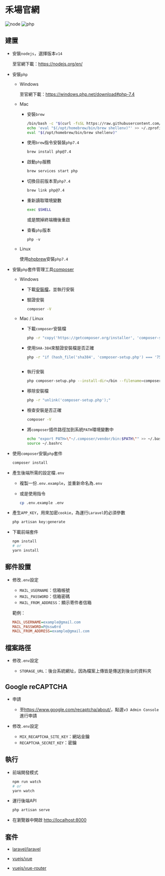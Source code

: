 # 禾場官網

![node](https://img.shields.io/badge/node-^v14.16.0-brightgreen) ![php](https://img.shields.io/badge/php-7.4-blueviolet)

## 建置

- 安裝`nodejs`，選擇版本`v14`

  至官網下載：<https://nodejs.org/en/>

- 安裝`php`

  - Windows

    至官網下載：<https://windows.php.net/download#php-7.4>

  - Mac

    - 安裝`brew`

      ```bash
      /bin/bash -c "$(curl -fsSL https://raw.githubusercontent.com/Homebrew/install/HEAD/install.sh)"
      echo 'eval "$(/opt/homebrew/bin/brew shellenv)"' >> ~/.zprofile
      eval "$(/opt/homebrew/bin/brew shellenv)"
      ```

    - 使用`brew`指令安裝裝`php7.4`

      ```bash
      brew install php@7.4
      ```

    - 啟動`php`服務

      ```bash
      brew services start php
      ```

    - 切換目前版本至`php7.4`

      ```bash
      brew link php@7.4
      ```

    - 重新讀取環境變數

      ```bash
      exec $SHELL
      ```

      或是關掉終端機後重啟

    - 查看`php`版本

      ```php
      php -v
      ```

  - Linux

    使用[phpbrew](https://github.com/phpbrew/phpbrew)安裝`php7.4`

- 安裝`php`套件管理工具[composer](https://getcomposer.org/)

  - Windows

    - 下載[安裝檔](https://getcomposer.org/Composer-Setup.exe)，並執行安裝

    - 驗證安裝

      ```bash
      composer -V
      ```

  - Mac / Linux

    - 下載`composer`安裝檔

      ```bash
      php -r "copy('https://getcomposer.org/installer', 'composer-setup.php');"
      ```

    - 使用`SHA-384`來驗證安裝檔是否正確

      ```bash
      php -r "if (hash_file('sha384', 'composer-setup.php') === '756890a4488ce9024fc62c56153228907f1545c228516cbf63f885e036d37e9a59d27d63f46af1d4d07ee0f76181c7d3') { echo 'Installer verified'; } else { echo 'Installer corrupt'; unlink('composer-setup.php'); } echo PHP_EOL;"
      `
      ```

    - 執行安裝

      ```bash
      php composer-setup.php --install-dir=/bin --filename=composer
      ```

    - 移除安裝檔

      ```bash
      php -r "unlink('composer-setup.php');"
      ```

    - 檢查安裝是否正確

      ```bash
      composer -V
      ```

    - 將`composer`插件路徑加到系統`PATH`環境變數中

      ```bash
      echo "export PATH=\"~/.composer/vendor/bin:$PATH\"" >> ~/.bashrc
      source ~/.bashrc
      ```

- 使用`composer`安裝`php`套件

  ```bash
  composer install
  ```

- 產生後端所需的設定檔`.env`

  - 複製一份`.env.example`，並重新命名為`.env`

  - 或是使用指令

    ```bash
    cp .env.example .env
    ```

- 產生`APP_KEY`，用來加密`cookie`，為運行`Laravel`的必須參數

  ```bash
  php artisan key:generate
  ```

- 下載前端套件

  ```bash
  npm install
  # or
  yarn install
  ```

## 郵件設置

- 修改`.env`設定

  - `MAIL_USERNAME`：信箱帳號
  - `MAIL_PASSWORD`：信箱密碼
  - `MAIL_FROM_ADDRESS`：顯示寄件者信箱

  範例：

  ```ini
  MAIL_USERNAME=example@gmail.com
  MAIL_PASSWORD=P@ssw0rd
  MAIL_FROM_ADDRESS=example@gmail.com
  ```

## 檔案路徑

- 修改`.env`設定

  - `STORAGE_URL`：後台系統網址，因為檔案上傳皆是傳送到後台的資料夾

## Google reCAPTCHA

- 申請

  - 至<https://www.google.com/recaptcha/about/>，點選`v3 Admin Console`進行申請

- 修改`.env`設定

  - `MIX_RECAPTCHA_SITE_KEY`：網站金鑰
  - `RECAPTCHA_SECRET_KEY`：密鑰

## 執行

- 前端開發模式

  ```bash
  npm run watch
  # or
  yarn watch
  ```

- 運行後端API

  ```bash
  php artisan serve
  ```

- 在瀏覽器中開啟 <http://localhost:8000>

## 套件

- [laravel/laravel](https://github.com/laravel/laravel)

- [vuejs/vue](https://github.com/vuejs/vue)

- [vuejs/vue-router](https://github.com/vuejs/vue-router)
